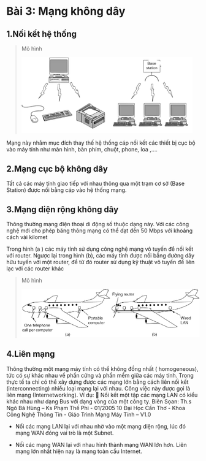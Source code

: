 # Bài 3: Mạng không dây

## 1.Nối kết hệ thống

> Mô hình 
> 
> <img src="https://raw.githubusercontent.com/Zenfection/Image/master/2021/08/08-15-34-32-1.png" title="" alt="1.png" width="446">

Mạng này nhằm mục đích thay thế hệ thống cáp nối kết các thiết bị cục bộ vào máy tính như màn hình, bàn phím, chuột, phone, loa ,....

## 2.Mạng cục bộ không dây

Tất cả các máy tính giao tiếp với nhau thông qua một trạm cơ sở (Base Station) được nối bằng cáp vào hệ thống mạng.

## 3.Mạng diện rộng không dây

Thông thường mạng điện thoại di động số thuộc dạng này. Với các công nghệ mới cho phép băng thông mạng có thể đạt đến 50 Mbps với khoảng cách vài kilomet

Trong hình (a ) các máy tính sử dụng công nghệ mạng vô tuyến để nối kết với router. Ngược lại trong hình (b), các máy tính được nối bằng đường dây hữu tuyến với một router, để từ đó router sử dụng kỹ thuật vô tuyến để liên lạc với các router khác

> Mô hình 
> 
> <img src="https://raw.githubusercontent.com/Zenfection/Image/master/2021/08/08-15-34-34-2.png" title="" alt="2.png" width="564">

## 4.Liên mạng

Thông thường một mạng máy tính có thể không đồng nhất ( homogeneous), tức có sự khác nhau về phần cứng và phần mềm giữa các máy tính. Trong thực tế ta chỉ có thể xây dựng được các mạng lớn bằng cách liên nối kết (interconnecting) nhiều loại mạng lại với nhau. Công việc này được gọi là liên mạng (Internetworking).
Ví dụ:
􀂃 Nối kết một tập các mạng LAN có kiểu khác nhau như dạng Bus với dạng vòng của một công ty.
Biên Sọan: Th.s Ngô Bá Hùng – Ks Phạm Thế Phi - 01/2005 10
Đại Học Cần Thơ - Khoa Công Nghệ Thông Tin - Giáo Trình Mạng Máy Tính – V1.0

- Nối các mạng LAN lại với nhau nhờ vào một mạng diện rộng, lúc đó mạng WAN đóng vai trò là một Subnet.

- Nối các mạng WAN lại với nhau hình thành mạng WAN lớn hơn. Liên mạng lớn nhất hiện nay là mạng toàn cầu Internet.

